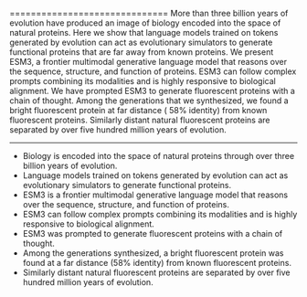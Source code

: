 
==============================
More than three billion years of evolution have produced an image of biology encoded into the space of natural proteins. Here we show that language models trained on tokens generated by evolution can act as evolutionary simulators to generate functional proteins that are far away from known proteins. We present ESM3, a frontier multimodal generative language model that reasons over the sequence, structure, and function of proteins. ESM3 can follow complex prompts combining its modalities and is highly responsive to biological alignment. We have prompted ESM3 to generate fluorescent proteins with a chain of thought. Among the generations that we synthesized, we found a bright fluorescent protein at far distance ( $58 \%$ identity) from known fluorescent proteins. Similarly distant natural fluorescent proteins are separated by over five hundred million years of evolution.

------------------------------
 - Biology is encoded into the space of natural proteins through over three billion years of evolution.
- Language models trained on tokens generated by evolution can act as evolutionary simulators to generate functional proteins.
- ESM3 is a frontier multimodal generative language model that reasons over the sequence, structure, and function of proteins.
- ESM3 can follow complex prompts combining its modalities and is highly responsive to biological alignment.
- ESM3 was prompted to generate fluorescent proteins with a chain of thought.
- Among the generations synthesized, a bright fluorescent protein was found at a far distance (58% identity) from known fluorescent proteins.
- Similarly distant natural fluorescent proteins are separated by over five hundred million years of evolution.